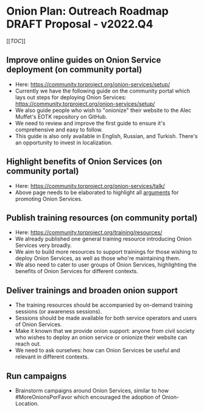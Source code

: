 # Onion Plan: Outreach Roadmap DRAFT Proposal - v2022.Q4

[[_TOC_]]

## Improve online guides on Onion Service deployment (on community portal)
* Here: https://community.torproject.org/onion-services/setup/
* Currently we have the following guide on the community portal which lays out steps for deploying Onion Services: https://community.torproject.org/onion-services/setup/
* We also guide people who wish to "onionize" their website to the Alec Muffet's EOTK repository on GitHub.
* We need to review and improve the first guide to ensure it's comprehensive and easy to follow.
* This guide is also only available in English, Russian, and Turkish. There's an opportunity to invest in localization.

## Highlight benefits of Onion Services (on community portal)
* Here: https://community.torproject.org/onion-services/talk/
* Above page needs to be elaborated to highlight all [arguments](https://gitlab.torproject.org/tpo/onion-services/onion-support/-/issues/166) for promoting Onion Services.

## Publish training resources (on community portal)
* Here: https://community.torproject.org/training/resources/
* We already published one general training resource introducing Onion Services very broadly.
* We aim to build more resources to support trainings for those wishing to deploy Onion Services, as well as those who're maintaining them.
* We also need to cater to user groups of Onion Services, highlighting the benefits of Onion Services for different contexts.

## Deliver trainings and broaden onion support
* The training resources should be accompanied by on-demand training sessions (or awareness sessions).
* Sessions should be made available for both service operators and users of Onion Services.
* Make it known that we provide onion support: anyone from civil society who wishes to deploy an onion service or onionize their website can reach out.
* We need to ask ourselves: how can Onion Services be useful and relevant in different contexts.

## Run campaigns
* Brainstorm campaigns around Onion Services, similar to how #MoreOnionsPorFavor which encouraged the adoption of Onion-Location.
